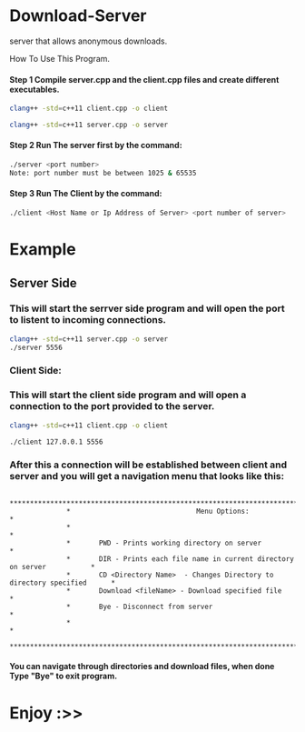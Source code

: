 # Download-Server
server that allows anonymous downloads.


How To Use This Program.

#### Step 1 Compile server.cpp and the client.cpp files and create different executables.
```bash
clang++ -std=c++11 client.cpp -o client

clang++ -std=c++11 server.cpp -o server

```
#### Step 2 Run The server first by the command:  

```bash
./server <port number>
Note: port number must be between 1025 & 65535
```

#### Step 3 Run The Client by the command: 

```bash
./client <Host Name or Ip Address of Server> <port number of server>
```

# Example 

## Server Side
### This will start the serrver side program and will open the port to listent to incoming connections.
```bash
clang++ -std=c++11 server.cpp -o server
./server 5556
```


### Client Side:
### This will start the client side program and will open a connection to the port provided to the server.
```bash
clang++ -std=c++11 client.cpp -o client

./client 127.0.0.1 5556 
````

### After this a connection will be established between client and server and you will get a navigation menu that looks like this:
       
                  ******************************************************************************
                  *                               Menu Options:                                *
                  *                                                                            *
                  *       PWD - Prints working directory on server                             *
                  *       DIR - Prints each file name in current directory on server           *
                  *       CD <Directory Name>  - Changes Directory to directory specified      *
                  *       Download <fileName> - Download specified file                        *
                  *       Bye - Disconnect from server                                         *
                  *                                                                            *
                  ******************************************************************************

#### You can navigate through directories and download files, when done Type "Bye" to exit program.

# Enjoy :>>
